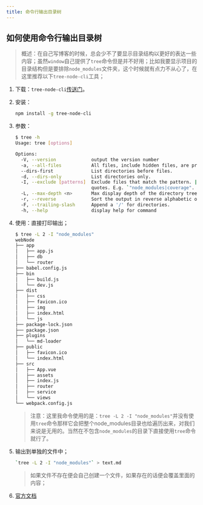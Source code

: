 ```yaml
---
title: 命令行输出目录树
---
```


## 如何使用命令行输出目录树

> 概述：在自己写博客的时候，总会少不了要显示目录结构以更好的表达一些内容；虽然`window`自己提供了`tree`命令但是并不好用；比如我要显示项目的目录结构但是要排除`node_modules`文件夹，这个时候就有点力不从心了，在这里推荐以下`tree-node-cli`工具；

1. 下载：`tree-node-cli`[传送门](https://www.npmjs.com/package/tree-node-cli)。

2. 安装：

   ```bash
   npm install -g tree-node-cli
   ```

3. 参数：

   ```bash
   $ tree -h
   Usage: tree [options]
   
   Options:
     -V, --version             output the version number
     -a, --all-files           All files, include hidden files, are printed.
     --dirs-first              List directories before files.
     -d, --dirs-only           List directories only.
     -I, --exclude [patterns]  Exclude files that match the pattern. | separates alternate patterns. Wrap your entire pattern in double
                               quotes. E.g. `"node_modules|coverage".
     -L, --max-depth <n>       Max display depth of the directory tree.
     -r, --reverse             Sort the output in reverse alphabetic order.
     -F, --trailing-slash      Append a '/' for directories.
     -h, --help                display help for command
   
   ```

4. 使用：直接打印输出；

   ```bash
   $ tree -L 2 -I "node_modules"
   webNode
   ├── app
   │   ├── app.js
   │   ├── db
   │   └── router
   ├── babel.config.js
   ├── bin
   │   ├── build.js
   │   └── dev.js
   ├── dist
   │   ├── css
   │   ├── favicon.ico
   │   ├── img
   │   ├── index.html
   │   └── js
   ├── package-lock.json
   ├── package.json
   ├── plugins
   │   └── md-loader
   ├── public
   │   ├── favicon.ico
   │   └── index.html
   ├── src
   │   ├── App.vue
   │   ├── assets
   │   ├── index.js
   │   ├── router
   │   ├── service
   │   └── views
   └── webpack.config.js
   
   ```

   > 注意：这里我命令使用的是：`tree -L 2 -I "node_modules"`并没有使用`tree`命令那样它会把整个node_modules目录也给遍历出来，对我们来说是无用的。当然在不包含`node_modules`的目录下直接使用`tree`命令就行了。

5. 输出到单独的文件中；

   ```bash
   `tree -L 2 -I "node_modules"` > text.md
   ```

   > 如果文件不存在便会自己创建一个文件，如果存在的话便会覆盖里面的内容；

6. [官方文档](https://github.com/yangshun/tree-node-cli#readme)